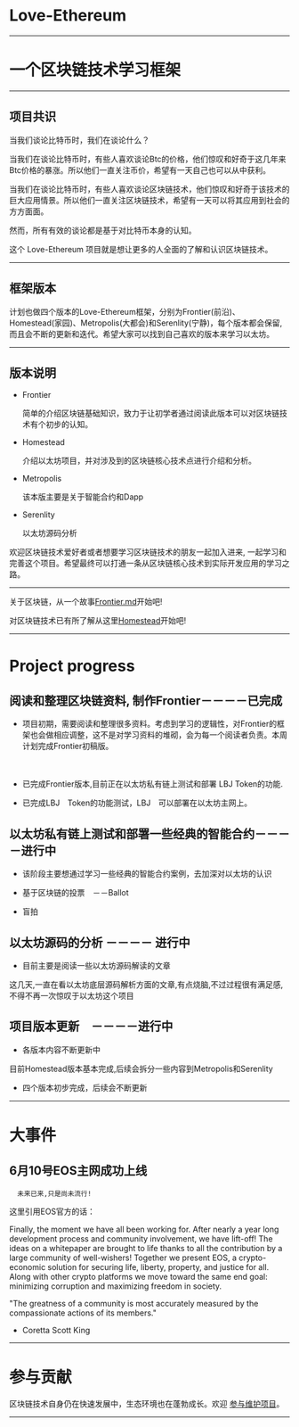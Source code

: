 # Love-Ethereum

----------------------------------------------------------------------------------------


# 一个区块链技术学习框架


------------------------------------------------------------------------------------------


## 项目共识

当我们谈论比特币时，我们在谈论什么？

当我们在谈论比特币时，有些人喜欢谈论Btc的价格，他们惊叹和好奇于这几年来Btc价格的暴涨。所以他们一直关注币价，希望有一天自己也可以从中获利。

当我们在谈论比特币时，有些人喜欢谈论区块链技术，他们惊叹和好奇于该技术的巨大应用情景。所以他们一直关注区块链技术，希望有一天可以将其应用到社会的方方面面。

然而，所有有效的谈论都是基于对比特币本身的认知。

这个 Love-Ethereum 项目就是想让更多的人全面的了解和认识区块链技术。

------------------------------------------------------------------------------------------


## 框架版本

计划也做四个版本的Love-Ethereum框架，分别为Frontier(前沿)、Homestead(家园)、Metropolis(大都会)和Serenlity(宁静)，每个版本都会保留,而且会不断的更新和迭代。希望大家可以找到自己喜欢的版本来学习以太坊。


------------------------------------------------------------------------------------------

## 版本说明

* Frontier

  简单的介绍区块链基础知识，致力于让初学者通过阅读此版本可以对区块链技术有个初步的认知。
  
* Homestead

  介绍以太坊项目，并对涉及到的区块链核心技术点进行介绍和分析。

* Metropolis

  该本版主要是关于智能合约和Dapp
  
* Serenlity
  
  以太坊源码分析



欢迎区块链技术爱好者或者想要学习区块链技术的朋友一起加入进来, 一起学习和完善这个项目。希望最终可以打通一条从区块链核心技术到实际开发应用的学习之路。


------------------------------------------------------------------------------------------


关于区块链，从一个故事[Frontier.md](https://github.com/xianfeng92/Love-Ethereum/blob/master/version/Frontier.md)开始吧!

对区块链技术已有所了解从这里[Homestead](https://github.com/xianfeng92/Love-Ethereum/blob/master/version/Homestead.md)开始吧!


-------------------------------------------------------------------------------------------


# Project progress

## 阅读和整理区块链资料, 制作Frontier－－－－已完成

* 项目初期，需要阅读和整理很多资料。考虑到学习的逻辑性，对Frontier的框架也会做相应调整，这不是对学习资料的堆砌，会为每一个阅读者负责。本周计划完成Frontier初稿版。
  
　　
* 已完成Frontier版本,目前正在以太坊私有链上测试和部署 LBJ Token的功能.


* 已完成LBJ　Token的功能测试，LBJ　可以部署在以太坊主网上。


## 以太坊私有链上测试和部署一些经典的智能合约－－－－进行中

* 该阶段主要想通过学习一些经典的智能合约案例，去加深对以太坊的认识

* 基于区块链的投票　－－Ballot
* 盲拍

## 以太坊源码的分析 －－－－ 进行中

* 目前主要是阅读一些以太坊源码解读的文章

这几天,一直在看以太坊底层源码解析方面的文章,有点烧脑,不过过程很有满足感,不得不再一次惊叹于以太坊这个项目


## 项目版本更新　－－－－进行中

* 各版本内容不断更新中

目前Homestead版本基本完成,后续会拆分一些内容到Metropolis和Serenlity

* 四个版本初步完成，后续会不断更新


-------------------------------------------------------------------------------------------


# 大事件

## 6月10号EOS主网成功上线
      
      未来已来,只是尚未流行!

这里引用EOS官方的话：

Finally, the moment we have all been working for. After nearly a year long development process and community involvement, we have lift-off! The ideas on a whitepaper are brought to life thanks to all the contribution by a large community of well-wishers!
Together we present EOS, a crypto-economic solution for securing life, liberty, property, and justice for all. Along with other crypto platforms we move toward the same end goal: minimizing corruption and maximizing freedom in society.

"The greatness of a community is most accurately measured by the compassionate actions of its members." 

- Coretta Scott King

--------------------------------------------------------------------------------------------


# 参与贡献

区块链技术自身仍在快速发展中，生态环境也在蓬勃成长。欢迎 [参与维护项目](https://github.com/xianfeng92/Love-Ethereum/blob/master/contribute.md)。


---------------------------------------------------------------------------------------------















